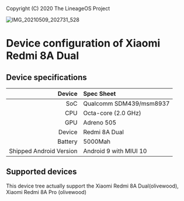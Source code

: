 Copyright (C) 2020 The LineageOS Project

![IMG_20210509_202731_528](https://user-images.githubusercontent.com/80821792/117576871-14fcd980-b105-11eb-9b19-60e00a8c9e61.jpg)

Device configuration of Xiaomi Redmi 8A Dual
============================================

## Device specifications

Device  | Spec Sheet
-------:|:-------------------------
SoC     | Qualcomm SDM439/msm8937
CPU     | Octa-core (2.0 GHz)
GPU     | Adreno 505
Device  | Redmi 8A Dual
Battery | 5000Mah 
Shipped Android Version | Android 9 with MIUI 10

## Supported devices
This device tree actually support the Xiaomi Redmi 8A Dual(olivewood), Xiaomi Redmi 8A Pro (olivewood)
